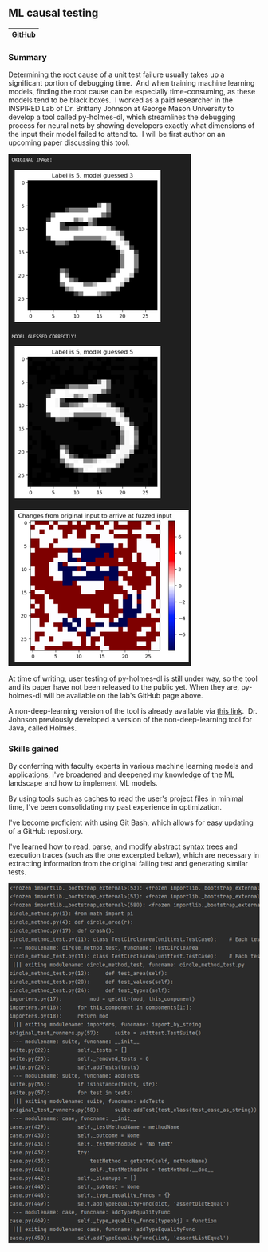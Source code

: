 <h2>ML causal testing</h2>

| [GitHub](https://github.com/INSPIRED-GMU/)      |
| :---:        |

### Summary

Determining the root cause of a unit test failure usually takes up a significant portion of debugging time.  And when training machine learning models, finding the root cause can be especially time-consuming, as these models tend to be black boxes.  I worked as a paid researcher in the INSPIRED Lab of Dr. Brittany Johnson at George Mason University to develop a tool called py-holmes-dl, which streamlines the debugging process for neural nets by showing developers exactly what dimensions of the input their model failed to attend to.  I will be first author on an upcoming paper discussing this tool.

![5 mutations](/images/projects/ml_causal_testing/5_mutations.png)

At time of writing, user testing of py-holmes-dl is still under way, so the tool and its paper have not been released to the public yet.  When they are, py-holmes-dl will be available on the lab's GitHub page above.

A non-deep-learning version of the tool is already available via [this link](https://github.com/INSPIRED-GMU/py-holmes-public).  Dr. Johnson previously developed a version of the non-deep-learning tool for Java, called Holmes.

### Skills gained
By conferring with faculty experts in various machine learning models and applications, I've broadened and deepened my knowledge of the ML landscape and how to implement ML models.

By using tools such as caches to read the user's project files in minimal time, I've been consolidating my past experience in optimization.

I've become proficient with using Git Bash, which allows for easy updating of a GitHub repository.

I've learned how to read, parse, and modify abstract syntax trees and execution traces (such as the one excerpted below), which are necessary in extracting information from the original failing test and generating similar tests.

![Execution trace example](/images/projects/ml_causal_testing/execution_trace_example.png)
